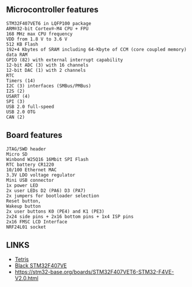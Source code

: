 

## Microcontroller features

    STM32F407VET6 in LQFP100 package
    ARM®32-bit Cortex®-M4 CPU + FPU
    168 MHz max CPU frequency
    VDD from 1.8 V to 3.6 V
    512 KB Flash
    192+4 Kbytes of SRAM including 64-Kbyte of CCM (core coupled memory) data RAM
    GPIO (82) with external interrupt capability
    12-bit ADC (3) with 16 channels
    12-bit DAC (1) with 2 channels
    RTC
    Timers (14)
    I2C (3) interfaces (SMBus/PMBus)
    I2S (2)
    USART (4)
    SPI (3)
    USB 2.0 full-speed
    USB 2.0 OTG
    CAN (2)

## Board features

    JTAG/SWD header
    Micro SD
    Winbond W25Q16 16Mbit SPI Flash
    RTC battery CR1220
    10/100 Ethernet MAC
    3.3V LDO voltage regulator
    Mini USB connector
    1x power LED
    2x user LEDs D2 (PA6) D3 (PA7)
    2x jumpers for bootloader selection
    Reset button,
    Wakeup button
    2x user buttons K0 (PE4) and K1 (PE3)
    2x24 side pins + 2x16 bottom pins + 1x4 ISP pins
    2x16 FMSC LCD Interface
    NRF24L01 socket

## LINKS
* [Tetris](https://www.youtube.com/watch?v=x0j1oXtrNho)
* [Black STM32F407VE](https://github.com/wegi1/STM32F407VET6-BLACK-ILI9341-BENCHMARK)
* https://stm32-base.org/boards/STM32F407VET6-STM32-F4VE-V2.0.html
